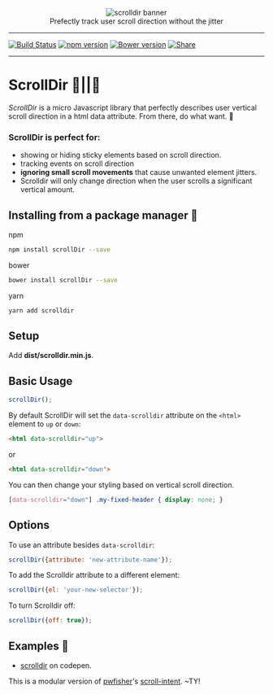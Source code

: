 <figure align="center">
  <img alt="scrolldir banner" src="https://cloud.githubusercontent.com/assets/1074042/22093384/09f3c2a6-ddba-11e6-8706-7e63be185448.jpg" />
  <figcaption align="center">Prefectly track user scroll direction without the jitter</figcaption>
</figure>

<hr>

[![Build Status](https://travis-ci.org/dollarshaveclub/scrolldir.svg?branch=master)](https://travis-ci.org/dollarshaveclub/scrolldir/)
[![npm version](https://badge.fury.io/js/scrolldir.svg)](https://www.npmjs.com/package/scrolldir)
[![Bower version](https://badge.fury.io/bo/scrolldir.svg)](https://github.com/dollarshaveclub/scrolldir)
[![Share](https://img.shields.io/twitter/url/http/shields.io.svg?style=social&maxAge=2592000)](https://twitter.com/home?status=ScrollDir%2C%20a%20micro%20JS%20lib%20that%20describes%20vertical%20scroll%20direction.%20https%3A%2F%2Fgithub.com%2Fdollarshaveclub%2Fscrolldir%20by%20%40pfisher42%20co%20%40yowainwright%20%40DSCEngineering)

<hr>

<h1>ScrollDir 🔺||🔻</h1>

_ScrollDir_ is a micro Javascript library that perfectly describes user vertical scroll direction in a html data attribute. From there, do what want.&nbsp;💪

### ScrollDir is perfect for:
-  showing or hiding sticky elements based on scroll direction.
-  tracking events on scroll direction
-  **ignoring small scroll movements** that cause unwanted element jitters. 
  -  Scrolldir will only change direction when the user scrolls a significant vertical amount.

## Installing from a package manager 🌴

npm
```sh
npm install scrollDir --save
```
bower
```sh
bower install scrollDir --save
```
yarn
```sh
yarn add scrolldir 
```

## Setup 

Add **dist/scrolldir.min.js**.

## Basic Usage

```javascript
scrollDir();
```
By default ScrollDir will set the `data-scrolldir` attribute on the `<html>` element to `up` or `down`:

```html
<html data-scrolldir="up">
```
or
```html
<html data-scrolldir="down">
```

You can then change your styling based on vertical scroll direction.

```css
[data-scrolldir="down"] .my-fixed-header { display: none; }
```

## Options

To use an attribute besides `data-scrolldir`:
```javascript
scrollDir({attribute: 'new-attribute-name'});
```

To add the Scrolldir attribute to a different element:
```javascript
scrollDir({el: 'your-new-selector'});
```

To turn Scrolldir off:
```javascript
scrollDir({off: true});
```

## Examples 🌴

- [scrolldir](http://codepen.io/yowainwright/pen/9d5a6c6dcf2c17e351dcccfe98158e8b) on codepen.

This is a modular version of [pwfisher](https://github.com/pwfisher)'s [scroll-intent](https://github.com/pwfisher/scroll-intent.js). ~TY!
